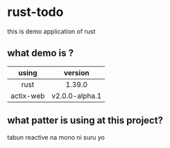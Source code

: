 # rust-todo
this is demo application of rust

## what demo is ?

|using|version|
|:---:|:---:|
|rust|1.39.0|
|actix-web|v2.0.0-alpha.1|


## what patter is using at this project?
tabun reactive na mono ni suru yo